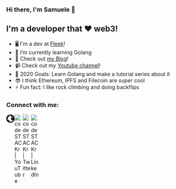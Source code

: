 ### Hi there, I'm Samuele 👋

## I'm a developer that ❤️ web3!
- 🖥️ I'm a dev at [Fleek](https://github.com/FleekHQ)!
- 🌱 I’m currently learning Golang
- 🔭 Check out [my Blog](https://codeclimbing.com/)!
- 📹 Check out my [Youtube channel](https://www.youtube.com/channel/UC-6PFKSzSq_XVvbhYjq229Q)!
- 🥅 2020 Goals: Learn Golang and make a tutorial series about it
- 😎 I think Ethereum, IPFS and Filecoin are super cool
- ⚡ Fun fact: I like rock climbing and doing backflips

### Connect with me:

[<img align="left" alt="codeSTACKr.com" width="22px" src="https://raw.githubusercontent.com/iconic/open-iconic/master/svg/globe.svg" />](http://codeclimbing.com/)
[<img align="left" alt="codeSTACKr | YouTube" width="22px" src="https://cdn.jsdelivr.net/npm/simple-icons@v3/icons/youtube.svg" />](https://www.youtube.com/channel/UC-6PFKSzSq_XVvbhYjq229Q)
[<img align="left" alt="codeSTACKr | Twitter" width="22px" src="https://cdn.jsdelivr.net/npm/simple-icons@v3/icons/twitter.svg" />](https://twitter.com/SamueleAgostin5)
[<img align="left" alt="codeSTACKr | LinkedIn" width="22px" src="https://cdn.jsdelivr.net/npm/simple-icons@v3/icons/linkedin.svg" />](https://www.linkedin.com/in/samuele-agostinelli-19509812b/)


<br />